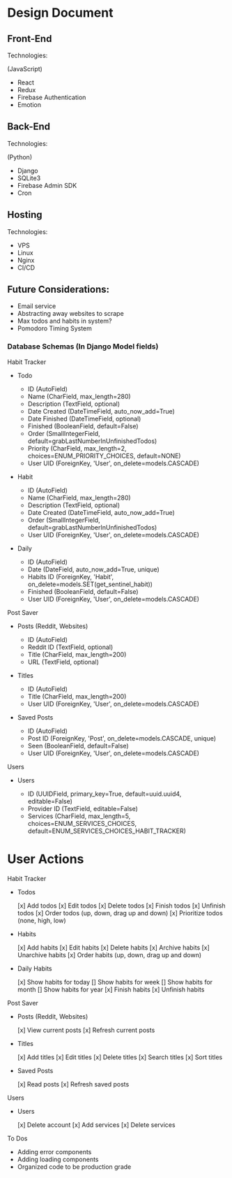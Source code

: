 # Design Document

## Front-End

Technologies:

(JavaScript)

- React
- Redux
- Firebase Authentication
- Emotion

## Back-End

Technologies:

(Python)

- Django
- SQLite3
- Firebase Admin SDK
- Cron

## Hosting

Technologies:

- VPS
- Linux
- Nginx
- CI/CD

## Future Considerations:

- Email service
- Abstracting away websites to scrape
- Max todos and habits in system?
- Pomodoro Timing System

### Database Schemas (In Django Model fields)

Habit Tracker

- Todo

  - ID (AutoField)
  - Name (CharField, max_length=280)
  - Description (TextField, optional)
  - Date Created (DateTimeField, auto_now_add=True)
  - Date Finished (DateTimeField, optional)
  - Finished (BooleanField, default=False)
  - Order (SmallIntegerField, default=grabLastNumberInUnfinishedTodos)
  - Priority (CharField, max_length=2, choices=ENUM_PRIORITY_CHOICES, default=NONE)
  - User UID (ForeignKey, 'User', on_delete=models.CASCADE)

- Habit

  - ID (AutoField)
  - Name (CharField, max_length=280)
  - Description (TextField, optional)
  - Date Created (DateTimeField, auto_now_add=True)
  - Order (SmallIntegerField, default=grabLastNumberInUnfinishedTodos)
  - User UID (ForeignKey, 'User', on_delete=models.CASCADE)

- Daily

  - ID (AutoField)
  - Date (DateField, auto_now_add=True, unique)
  - Habits ID (ForeignKey, 'Habit', on_delete=models.SET(get_sentinel_habit))
  - Finished (BooleanField, default=False)
  - User UID (ForeignKey, 'User', on_delete=models.CASCADE)

Post Saver

- Posts (Reddit, Websites)

  - ID (AutoField)
  - Reddit ID (TextField, optional)
  - Title (CharField, max_length=200)
  - URL (TextField, optional)

- Titles

  - ID (AutoField)
  - Title (CharField, max_length=200)
  - User UID (ForeignKey, 'User', on_delete=models.CASCADE)

- Saved Posts

  - ID (AutoField)
  - Post ID (ForeignKey, 'Post', on_delete=models.CASCADE, unique)
  - Seen (BooleanField, default=False)
  - User UID (ForeignKey, 'User', on_delete=models.CASCADE)

Users

- Users

  - ID (UUIDField, primary_key=True, default=uuid.uuid4, editable=False)
  - Provider ID (TextField, editable=False)
  - Services (CharField, max_length=5, choices=ENUM_SERVICES_CHOICES, default=ENUM_SERVICES_CHOICES_HABIT_TRACKER)

# User Actions

Habit Tracker

- Todos

  [x] Add todos
  [x] Edit todos
  [x] Delete todos
  [x] Finish todos
  [x] Unfinish todos
  [x] Order todos (up, down, drag up and down)
  [x] Prioritize todos (none, high, low)

- Habits

  [x] Add habits
  [x] Edit habits
  [x] Delete habits
  [x] Archive habits
  [x] Unarchive habits
  [x] Order habits (up, down, drag up and down)

- Daily Habits

  [x] Show habits for today
  [] Show habits for week
  [] Show habits for month
  [] Show habits for year
  [x] Finish habits
  [x] Unfinish habits

Post Saver

- Posts (Reddit, Websites)

  [x] View current posts
  [x] Refresh current posts

- Titles

  [x] Add titles
  [x] Edit titles
  [x] Delete titles
  [x] Search titles
  [x] Sort titles

- Saved Posts

  [x] Read posts
  [x] Refresh saved posts

Users

- Users

  [x] Delete account
  [x] Add services
  [x] Delete services

To Dos

- Adding error components
- Adding loading components
- Organized code to be production grade
